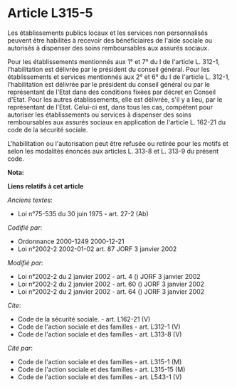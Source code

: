 # Article L315-5

Les établissements publics locaux et les services non personnalisés peuvent être habilités à recevoir des bénéficiaires de
l'aide sociale ou autorisés à dispenser des soins remboursables aux assurés sociaux. 

Pour les établissements mentionnés aux 1° et 7° du I de l'article L. 312-1, l'habilitation est délivrée par le président du
conseil général. Pour les établissements et services mentionnés aux 2° et 6° du I de l'article L. 312-1, l'habilitation est
délivrée par le président du conseil général ou par le représentant de l'Etat dans des conditions fixées par décret en
Conseil d'Etat. Pour les autres établissements, elle est délivrée, s'il y a lieu, par le représentant de l'Etat. Celui-ci
est, dans tous les cas, compétent pour autoriser les établissements ou services à dispenser des soins remboursables aux
assurés sociaux en application de l'article L. 162-21 du code de la sécurité sociale. 

L'habilitation ou l'autorisation peut être refusée ou retirée pour les motifs et selon les modalités énoncés aux articles L.
313-8 et L. 313-9 du présent code.

**Nota:**



**Liens relatifs à cet article**

_Anciens textes_:

  - Loi n°75-535 du 30 juin 1975 - art. 27-2 (Ab)

_Codifié par_:

  - Ordonnance 2000-1249 2000-12-21
  - Loi n°2002-2 2002-01-02 art. 87 JORF 3 janvier 2002

_Modifié par_:

  - Loi n°2002-2 du 2 janvier 2002 - art. 4 () JORF 3 janvier 2002
  - Loi n°2002-2 du 2 janvier 2002 - art. 60 () JORF 3 janvier 2002
  - Loi n°2002-2 du 2 janvier 2002 - art. 64 () JORF 3 janvier 2002

_Cite_:

  - Code de la sécurité sociale. - art. L162-21 (V)
  - Code de l'action sociale et des familles - art. L312-1 (V)
  - Code de l'action sociale et des familles - art. L313-8 (V)

_Cité par_:

  - Code de l'action sociale et des familles - art. L315-1 (M)
  - Code de l'action sociale et des familles - art. L315-15 (M)
  - Code de l'action sociale et des familles - art. L543-1 (V)
